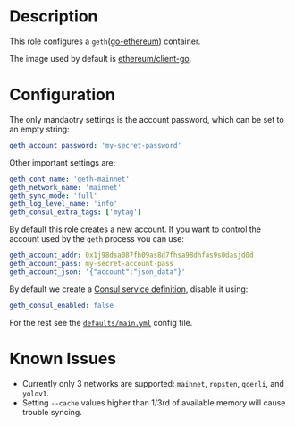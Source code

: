 # Description

This role configures a `geth`([go-ethereum](https://github.com/ethereum/go-ethereum)) container.

The image used by default is [ethereum/client-go](https://hub.docker.com/r/ethereum/client-go/).

# Configuration

The only mandaotry settings is the account password, which can be set to an empty string:

```yaml
geth_account_password: 'my-secret-password'
```

Other important settings are:

```yaml
geth_cont_name: 'geth-mainnet'
geth_network_name: 'mainnet'
geth_sync_mode: 'full'
geth_log_level_name: 'info'
geth_consul_extra_tags: ['mytag']
```

By default this role creates a new account.
If you want to control the account used by the `geth` process you can use:
```yaml
geth_account_addr: 0x1j98dsa087fh09as8d7fhsa98dhfas9s0dasjd0d
geth_account_pass: my-secret-account-pass
geth_account_json: '{"account":"json_data"}'
```

By default we create a [Consul service definition](https://www.consul.io/docs/agent/services.html), disable it using:
```yaml
geth_consul_enabled: false
```

For the rest see the [`defaults/main.yml`](/defaults/main.yml) config file.

# Known Issues

* Currently only 3 networks are supported: `mainnet`, `ropsten`, `goerli`, and `yolov1`.
* Setting `--cache` values higher than 1/3rd of available memory will cause trouble syncing.
